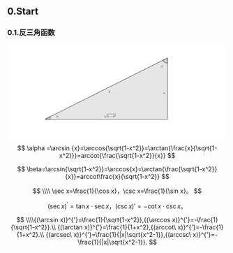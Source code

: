 ## 0.Start

### 0.1.反三角函数

![math_note](../images/math_note.png)
$$
\alpha =\arcsin {x}=\arccos{\sqrt{1-x^2}}=\arctan{\frac{x}{\sqrt{1-x^2}}}=arccot{\frac{\sqrt{1-x^2}}{x}}
$$

$$
\beta=\arcsin{\sqrt{1-x^2}}=\arccos{x}=\arctan{\frac{\sqrt{1-x^2}}{x}}=arccot\frac{x}{\sqrt{1-x^2}}
$$

$$
\\\\
\sec x=\frac{1}{\cos x}，\csc x=\frac{1}{\sin x}。
$$

$$
{(\sec x)}^{'}=\tan x\cdot\sec x，{(\csc x)}{'}=-\cot x\cdot\csc x。
$$

$$
\\\\{(\arcsin x)}^{'}=\frac{1}{\sqrt{1-x^2}},{(\arccos x)}^{'}=-\frac{1}{\sqrt{1-x^2}}.\\
{(\arctan x)}^{'}=\frac{1}{1+x^2},{(arccot\ x)}^{'}=-\frac{1}{1+x^2}.\\
{(arcsec\ x)}^{'}=\frac{1}{|x|\sqrt{x^2-1}},{(arccsc\ x)}^{'}=-\frac{1}{|x|\sqrt{x^2-1}}.
$$


